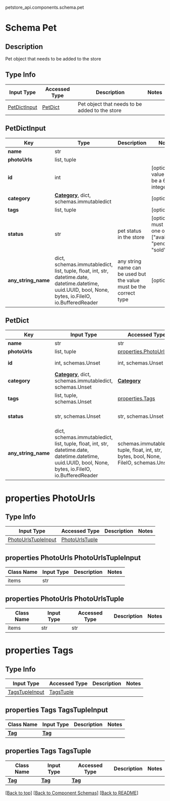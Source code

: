 petstore_api.components.schema.pet
# Schema Pet

## Description
Pet object that needs to be added to the store

## Type Info
Input Type | Accessed Type | Description | Notes
------------ | ------------- | ------------- | -------------
[PetDictInput](#petdictinput) | [PetDict](#petdict) | Pet object that needs to be added to the store |

## PetDictInput
Key | Type |  Description | Notes
------------ | ------------- | ------------- | -------------
**name** | str |  |
**photoUrls** | list, tuple |  |
**id** | int |  | [optional] value must be a 64 bit integer
**category** | [**Category**](category.md), dict, schemas.immutabledict |  | [optional]
**tags** | list, tuple |  | [optional]
**status** | str | pet status in the store | [optional] must be one of ["available", "pending", "sold"]
**any_string_name** | dict, schemas.immutabledict, list, tuple, float, int, str, datetime.date, datetime.datetime, uuid.UUID, bool, None, bytes, io.FileIO, io.BufferedReader | any string name can be used but the value must be the correct type | [optional]

## PetDict
Key | Input Type | Accessed Type | Description | Notes
------------ | ------------- | ------------- | ------------- | -------------
**name** | str | str |  |
**photoUrls** | list, tuple | [properties.PhotoUrls](#properties-photourls) |  |
**id** | int, schemas.Unset | int, schemas.Unset |  | [optional] value must be a 64 bit integer
**category** | [**Category**](category.md), dict, schemas.immutabledict, schemas.Unset | [**Category**](category.md) |  | [optional]
**tags** | list, tuple, schemas.Unset | [properties.Tags](#properties-tags) |  | [optional]
**status** | str, schemas.Unset | str, schemas.Unset | pet status in the store | [optional] must be one of ["available", "pending", "sold"]
**any_string_name** | dict, schemas.immutabledict, list, tuple, float, int, str, datetime.date, datetime.datetime, uuid.UUID, bool, None, bytes, io.FileIO, io.BufferedReader | schemas.immutabledict, tuple, float, int, str, bytes, bool, None, FileIO, schemas.Unset | any string name can be used but the value must be the correct type | [optional] typed value is accessed with the get_additional_property_ method

# properties PhotoUrls

## Type Info
Input Type | Accessed Type | Description | Notes
------------ | ------------- | ------------- | -------------
[PhotoUrlsTupleInput](#properties-photourls-photourlstupleinput) | [PhotoUrlsTuple](#properties-photourls-photourlstuple) |  |

## properties PhotoUrls PhotoUrlsTupleInput
Class Name | Input Type | Description | Notes
------------- | ------------- | ------------- | -------------
items | str |  |

## properties PhotoUrls PhotoUrlsTuple
Class Name | Input Type | Accessed Type | Description | Notes
------------- | ------------- | ------------- | ------------- | -------------
items | str | str |  |

# properties Tags

## Type Info
Input Type | Accessed Type | Description | Notes
------------ | ------------- | ------------- | -------------
[TagsTupleInput](#properties-tags-tagstupleinput) | [TagsTuple](#properties-tags-tagstuple) |  |

## properties Tags TagsTupleInput
Class Name | Input Type | Description | Notes
------------- | ------------- | ------------- | -------------
[**Tag**](tag.md) | [**Tag**](tag.md) |  |

## properties Tags TagsTuple
Class Name | Input Type | Accessed Type | Description | Notes
------------- | ------------- | ------------- | ------------- | -------------
[**Tag**](tag.md) | [**Tag**](tag.md) | [**Tag**](tag.md) |  |

[[Back to top]](#top) [[Back to Component Schemas]](../../../README.md#Component-Schemas) [[Back to README]](../../../README.md)

